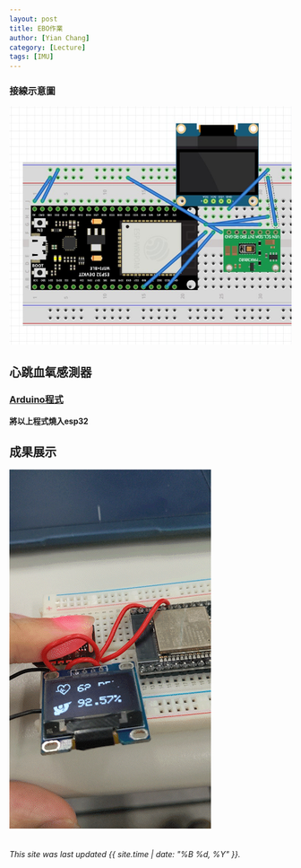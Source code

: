 ```yaml
---
layout: post
title: EBO作業
author: [Yian Chang]
category: [Lecture]
tags: [IMU]
---
```

### 接線示意圖
![](https://github.com/Ian1121023/MCU-project/blob/main/images/ESP32_OLED_BPM.jpg?raw=true)<br>
## 心跳血氧感測器
### [Arduino程式](https://github.com/rkuo2000/arduino/blob/master/examples/Sensors/MAX30102_OLED_BPM/MAX30102_OLED_BPM.ino)

**將以上程式燒入esp32**
## 成果展示
![](https://github.com/Ian1121023/MCU-project/blob/main/images/esp32_oxi.gif?raw=true)<br>
<br>
<br>
*This site was last updated {{ site.time | date: "%B %d, %Y" }}.*



